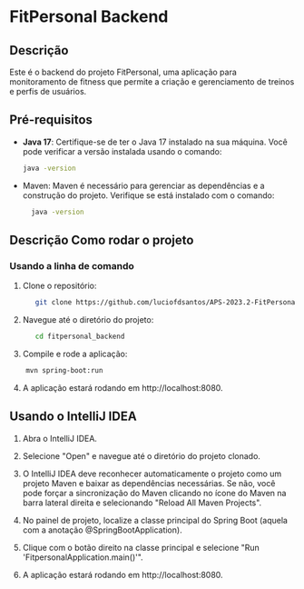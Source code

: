 # FitPersonal Backend

## Descrição
Este é o backend do projeto FitPersonal, uma aplicação para monitoramento de fitness que permite a criação e gerenciamento de treinos e perfis de usuários.

## Pré-requisitos

- **Java 17**: Certifique-se de ter o Java 17 instalado na sua máquina. Você pode verificar a versão instalada usando o comando:
  ```bash
  java -version
  ```

- Maven:  Maven é necessário para gerenciar as dependências e a construção do projeto. Verifique se está instalado com o comando:
  ```bash
    java -version
  ```

## Descrição Como rodar o projeto

### Usando a linha de comando

1. Clone o repositório:
   ```bash
      git clone https://github.com/luciofdsantos/APS-2023.2-FitPersonal.git
    ```
2. Navegue até o diretório do projeto:
   ```bash
      cd fitpersonal_backend    
   ```
3. Compile e rode a aplicação:
  ```bash
      mvn spring-boot:run    
   ```
4. A aplicação estará rodando em http://localhost:8080.

## Usando o IntelliJ IDEA

1. Abra o IntelliJ IDEA.

2. Selecione "Open" e navegue até o diretório do projeto clonado.

3. O IntelliJ IDEA deve reconhecer automaticamente o projeto como um projeto Maven e baixar as dependências necessárias. Se não, você pode forçar a sincronização do Maven clicando no ícone do Maven na barra lateral direita e selecionando "Reload All Maven Projects".

4. No painel de projeto, localize a classe principal do Spring Boot (aquela com a anotação @SpringBootApplication).

5. Clique com o botão direito na classe principal e selecione "Run 'FitpersonalApplication.main()'".

6. A aplicação estará rodando em http://localhost:8080.